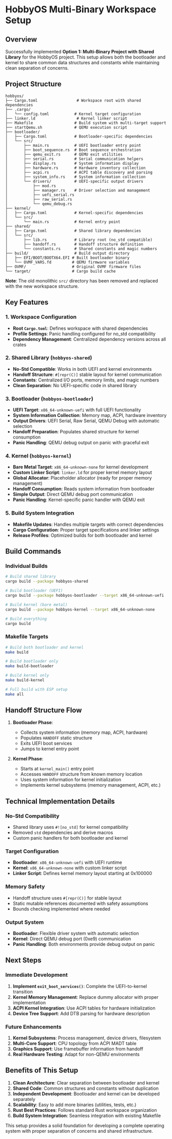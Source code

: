 # HobbyOS Multi-Binary Workspace Setup

## Overview

Successfully implemented **Option 1: Multi-Binary Project with Shared Library** for the HobbyOS project. This setup allows both the bootloader and kernel to share common data structures and constants while maintaining clean separation of concerns.

## Project Structure

```
hobbyos/
├── Cargo.toml                 # Workspace root with shared dependencies
├── .cargo/
│   └── config.toml           # Kernel target configuration
├── linker.ld                  # Kernel linker script
├── Makefile                  # Build system with multi-target support
├── startQemu.sh              # QEMU execution script
├── bootloader/
│   ├── Cargo.toml            # Bootloader-specific dependencies
│   └── src/
│       ├── main.rs           # UEFI bootloader entry point
│       ├── boot_sequence.rs  # Boot sequence orchestration
│       ├── qemu_exit.rs      # QEMU exit utilities
│       ├── serial.rs         # Serial communication helpers
│       ├── display.rs        # System information display
│       ├── hardware.rs       # Hardware inventory collection
│       ├── acpi.rs           # ACPI table discovery and parsing
│       ├── system_info.rs    # System information collection
│       └── drivers/          # UEFI-specific output drivers
│           ├── mod.rs
│           ├── manager.rs    # Driver selection and management
│           ├── uefi_serial.rs
│           ├── raw_serial.rs
│           └── qemu_debug.rs
├── kernel/
│   ├── Cargo.toml            # Kernel-specific dependencies
│   └── src/
│       └── main.rs           # Kernel entry point
├── shared/
│   ├── Cargo.toml            # Shared library dependencies
│   └── src/
│       ├── lib.rs            # Library root (no_std compatible)
│       ├── handoff.rs        # Handoff structure definition
│       └── constants.rs      # Shared constants and magic numbers
├── build/                    # Build output directory
│   ├── EFI/BOOT/BOOTX64.EFI # Built bootloader binary
│   └── OVMF_VARS.fd         # QEMU firmware variables
├── OVMF/                    # Original OVMF firmware files
└── target/                  # Cargo build cache
```

**Note**: The old monolithic `src/` directory has been removed and replaced with the new workspace structure.

## Key Features

### 1. **Workspace Configuration**
- **Root `Cargo.toml`**: Defines workspace with shared dependencies
- **Profile Settings**: Panic handling configured for no_std compatibility
- **Dependency Management**: Centralized dependency versions across all crates

### 2. **Shared Library (`hobbyos-shared`)**
- **No-Std Compatible**: Works in both UEFI and kernel environments
- **Handoff Structure**: `#[repr(C)]` stable layout for kernel communication
- **Constants**: Centralized I/O ports, memory limits, and magic numbers
- **Clean Separation**: No UEFI-specific code in shared library

### 3. **Bootloader (`hobbyos-bootloader`)**
- **UEFI Target**: `x86_64-unknown-uefi` with full UEFI functionality
- **System Information Collection**: Memory map, ACPI, hardware inventory
- **Output Drivers**: UEFI Serial, Raw Serial, QEMU Debug with automatic selection
- **Handoff Preparation**: Populates shared structure for kernel consumption
- **Panic Handling**: QEMU debug output on panic with graceful exit

### 4. **Kernel (`hobbyos-kernel`)**
- **Bare Metal Target**: `x86_64-unknown-none` for kernel development
- **Custom Linker Script**: `linker.ld` for proper kernel memory layout
- **Global Allocator**: Placeholder allocator (ready for proper memory management)
- **Handoff Consumption**: Reads system information from bootloader
- **Simple Output**: Direct QEMU debug port communication
- **Panic Handling**: Kernel-specific panic handler with QEMU exit

### 5. **Build System Integration**
- **Makefile Updates**: Handles multiple targets with correct dependencies
- **Cargo Configuration**: Proper target specifications and linker settings
- **Release Profiles**: Optimized builds for both bootloader and kernel

## Build Commands

### Individual Builds
```bash
# Build shared library
cargo build --package hobbyos-shared

# Build bootloader (UEFI)
cargo build --package hobbyos-bootloader --target x86_64-unknown-uefi

# Build kernel (bare metal)
cargo build --package hobbyos-kernel --target x86_64-unknown-none

# Build everything
cargo build
```

### Makefile Targets
```bash
# Build both bootloader and kernel
make build

# Build bootloader only
make build-bootloader

# Build kernel only
make build-kernel

# Full build with ESP setup
make all
```

## Handoff Structure Flow

1. **Bootloader Phase**:
   - Collects system information (memory map, ACPI, hardware)
   - Populates `HANDOFF` static structure
   - Exits UEFI boot services
   - Jumps to kernel entry point

2. **Kernel Phase**:
   - Starts at `kernel_main()` entry point
   - Accesses `HANDOFF` structure from known memory location
   - Uses system information for kernel initialization
   - Implements kernel subsystems (memory management, ACPI, etc.)

## Technical Implementation Details

### **No-Std Compatibility**
- Shared library uses `#![no_std]` for kernel compatibility
- Removed `std` dependencies and derive macros
- Custom panic handlers for both bootloader and kernel

### **Target Configuration**
- **Bootloader**: `x86_64-unknown-uefi` with UEFI runtime
- **Kernel**: `x86_64-unknown-none` with custom linker script
- **Linker Script**: Defines kernel memory layout starting at 0x100000

### **Memory Safety**
- Handoff structure uses `#[repr(C)]` for stable layout
- Static mutable references documented with safety assumptions
- Bounds checking implemented where needed

### **Output System**
- **Bootloader**: Flexible driver system with automatic selection
- **Kernel**: Direct QEMU debug port (0xe9) communication
- **Panic Handling**: Both environments provide debug output on panic

## Next Steps

### **Immediate Development**
1. **Implement `exit_boot_services()`**: Complete the UEFI-to-kernel transition
2. **Kernel Memory Management**: Replace dummy allocator with proper implementation
3. **ACPI Kernel Integration**: Use ACPI tables for hardware initialization
4. **Device Tree Support**: Add DTB parsing for hardware description

### **Future Enhancements**
1. **Kernel Subsystems**: Process management, device drivers, filesystem
2. **Multi-Core Support**: CPU topology from ACPI MADT table
3. **Graphics Support**: Use framebuffer information from handoff
4. **Real Hardware Testing**: Adapt for non-QEMU environments

## Benefits of This Setup

1. **Clean Architecture**: Clear separation between bootloader and kernel
2. **Shared Code**: Common structures and constants without duplication
3. **Independent Development**: Bootloader and kernel can be developed separately
4. **Scalability**: Easy to add more binaries (utilities, tests, etc.)
5. **Rust Best Practices**: Follows standard Rust workspace organization
6. **Build System Integration**: Seamless integration with existing Makefile

This setup provides a solid foundation for developing a complete operating system with proper separation of concerns and shared infrastructure.
